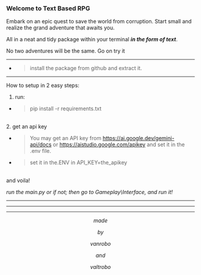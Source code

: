 ### Welcome to Text Based RPG

Embark on an epic quest to save the world from corruption. Start small and realize the grand adventure that awaits you.

All in a neat and tidy package within your terminal ***in the form of text***.

No two adventures will be the same. Go on try it

---

- >install the package from github and extract it.

---
How to setup in 2 easy steps:


1. run: 

- > pip install -r requirements.txt

\
2. get an api key 
 
- > You may get an API key from https://ai.google.dev/gemini-api/docs or https://aistudio.google.com/apikey and set it in the .env file.
- > set it in the.ENV in API_KEY=the_apikey

\
and voila!

*run the main.py or if not; then go to Gameplay\Interface, and run it!*

---
---
---

$$ made $$

$$ by $$

$$ vanrobo $$

$$ and $$

$$ valtrobo $$
